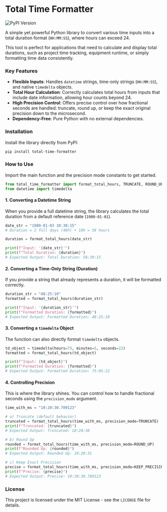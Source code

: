 # Total Time Formatter

![PyPI Version](https://img.shields.io/pypi/v/total-time-formatter)

A simple yet powerful Python library to convert various time inputs into a total duration format (`HH:MM:SS`), where hours can exceed 24.

This tool is perfect for applications that need to calculate and display total durations, such as project time tracking, equipment runtime, or simply formatting time data consistently.

### Key Features

* **Flexible Inputs**: Handles `datetime` strings, time-only strings (`HH:MM:SS`), and native `timedelta` objects.
* **Total Hour Calculation**: Correctly calculates total hours from inputs that include date information, allowing hour counts beyond 24.
* **High Precision Control**: Offers precise control over how fractional seconds are handled: truncate, round up, or keep the exact original precision down to the microsecond.
* **Dependency-Free**: Pure Python with no external dependencies.

### Installation

Install the library directly from PyPI:

```bash
pip install total-time-formatter
```

### How to Use

Import the main function and the precision mode constants to get started.

```python
from total_time_formatter import format_total_hours, TRUNCATE, ROUND_UP, KEEP_PRECISION
from datetime import timedelta
```

#### 1. Converting a Datetime String

When you provide a full datetime string, the library calculates the total duration from a default reference date (`1900-01-01`).

```python
date_str = "1900-01-03 10:30:15" 
# Duration = 2 full days (48h) + 10h = 58 hours

duration = format_total_hours(date_str)

print(f"Input: '{date_str}'")
print(f"Total Duration: {duration}")
# Expected Output: Total Duration: 58:30:15
```

#### 2. Converting a Time-Only String (Duration)

If you provide a string that already represents a duration, it will be formatted correctly.

```python
duration_str = "48:25:10"
formatted = format_total_hours(duration_str)

print(f"Input: '{duration_str}'")
print(f"Formatted Duration: {formatted}")
# Expected Output: Formatted Duration: 48:25:10
```

#### 3. Converting a `timedelta` Object

The function can also directly format `timedelta` objects.

```python
td_object = timedelta(hours=75, minutes=5, seconds=22)
formatted = format_total_hours(td_object)

print(f"Input: {td_object}")
print(f"Formatted Duration: {formatted}")
# Expected Output: Formatted Duration: 75:05:22
```

#### 4. Controlling Precision

This is where the library shines. You can control how to handle fractional seconds using the `precision_mode` argument.

```python
time_with_ms = "10:20:30.789123"

# a) Truncate (default behavior)
truncated = format_total_hours(time_with_ms, precision_mode=TRUNCATE)
print(f"Truncated: {truncated}")
# Expected Output: Truncated: 10:20:30

# b) Round Up
rounded = format_total_hours(time_with_ms, precision_mode=ROUND_UP)
print(f"Rounded Up: {rounded}")
# Expected Output: Rounded Up: 10:20:31

# c) Keep Exact Precision
precise = format_total_hours(time_with_ms, precision_mode=KEEP_PRECISION)
print(f"Precise: {precise}")
# Expected Output: Precise: 10:20:30.789123
```

### License

This project is licensed under the MIT License - see the `LICENSE` file for details.